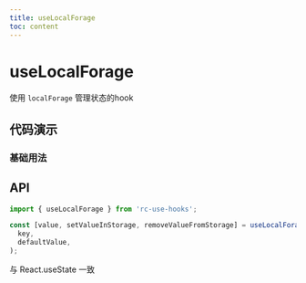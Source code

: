 ```yaml
---
title: useLocalForage
toc: content
---
```


# useLocalForage

使用 `localForage` 管理状态的hook

## 代码演示

### 基础用法

<code src="./demos/demo1.tsx" ></code>

## API

```ts
import { useLocalForage } from 'rc-use-hooks';

const [value, setValueInStorage, removeValueFromStorage] = useLocalForage(
  key,
  defaultValue,
);
```

与 React.useState 一致

